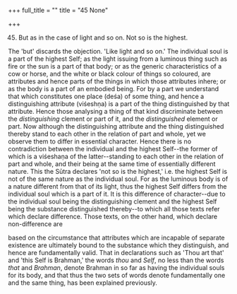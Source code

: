 +++
full_title = ""
title = "45 None"

+++


45. But as in the case of light and so on. Not so is the highest.

The 'but' discards the objection. 'Like light and so on.' The individual soul is a part of the highest Self; as the light issuing from a luminous thing such as fire or the sun is a part of that body; or as the generic characteristics of a cow or horse, and the white or black colour of things so coloured, are attributes and hence parts of the things in which those attributes inhere; or as the body is a part of an embodied being. For by a part we understand that which constitutes one place (deśa) of some thing, and hence a distinguishing attribute (viśeshṇa) is a part of the thing distinguished by that attribute. Hence those analysing a thing of that kind discriminate between the _distinguishing_ clement or part of it, and the _distinguished_ element or part. Now although the distinguishing attribute and the thing distinguished thereby stand to each other in the relation of part and whole, yet we observe them to differ in essential character. Hence there is no contradiction between the individual and the highest Self--the former of which is a viśeshaṇa of the latter--standing to each other in the relation of part and whole, and their being at the same time of essentially different nature. This the Sūtra declares 'not so is the highest,' i.e. the highest Self is not of the same nature as the individual soul. For as the luminous body is of a nature different from that of its light, thus the highest Self differs from the individual soul which is a part of it. It is this difference of character--due to the individual soul being the distinguishing clement and the highest Self being the substance distinguished thereby--to which all those texts refer which declare difference. Those texts, on the other hand, which declare non-difference are

based on the circumstance that attributes which are incapable of separate existence are ultimately bound to the substance which they distinguish, and hence are fundamentally valid. That in declarations such as 'Thou art that' and 'this Self is Brahman,' the words _thou_ and _Self_, no less than the words _that_ and _Brahman_, denote Brahman in so far as having the individual souls for its body, and that thus the two sets of words denote fundamentally one and the same thing, has been explained previously.

